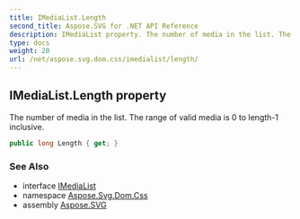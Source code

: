 ```yaml
---
title: IMediaList.Length
second_title: Aspose.SVG for .NET API Reference
description: IMediaList property. The number of media in the list. The range of valid media is 0 to length-1 inclusive
type: docs
weight: 20
url: /net/aspose.svg.dom.css/imedialist/length/
---
```

## IMediaList.Length property

The number of media in the list. The range of valid media is 0 to length-1 inclusive.

```csharp
public long Length { get; }
```

### See Also

* interface [IMediaList](../)
* namespace [Aspose.Svg.Dom.Css](../../imedialist/)
* assembly [Aspose.SVG](../../../)
